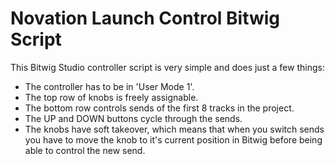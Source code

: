 Novation Launch Control Bitwig Script
=====================================

This Bitwig Studio controller script is very simple and does just a few things:
- The controller has to be in 'User Mode 1'.
- The top row of knobs is freely assignable.
- The bottom row controls sends of the first 8 tracks in the project.
- The UP and DOWN buttons cycle through the sends.
- The knobs have soft takeover, which means that when you switch sends
  you have to move the knob to it's current position in Bitwig before being
  able to control the new send.

